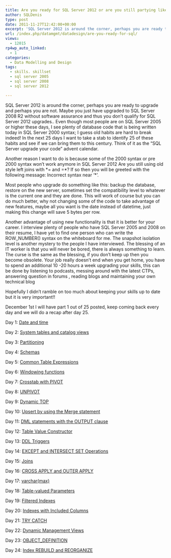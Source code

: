 ```yaml
---
title: Are you ready for SQL Server 2012 or are you still partying like it is 1999?
author: SQLDenis
type: post
date: 2011-11-27T12:42:00+00:00
excerpt: 'SQL Server 2012 is around the corner, perhaps you are ready to upgrade and perhaps you are not. Maybe you just have upgraded to SQL Server 2008 R2 without software assurance and thus you don’t qualify for SQL Server 2012 upgrades..  Even though most peo&hellip;'
url: /index.php/datamgmt/datadesign/are-you-ready-for-sql/
views:
  - 12015
rp4wp_auto_linked:
  - 1
categories:
  - Data Modelling and Design
tags:
  - skills. skillset
  - sql server 2005
  - sql server 2008
  - sql server 2012

---
```

SQL Server 2012 is around the corner, perhaps you are ready to upgrade and perhaps you are not. Maybe you just have upgraded to SQL Server 2008 R2 without software assurance and thus you don’t qualify for SQL Server 2012 upgrades.. Even though most people are on SQL Server 2005 or higher these days, I see plenty of database code that is being written today in SQL Server 2000 syntax; I guess old habits are hard to break indeed! In the next 25 days I want to take a stab to identify 25 of these habits and see if we can bring them to this century. Think of it as the “SQL Server upgrade your code” advent calendar.

Another reason I want to do is because some of the 2000 syntax or pre 2000 syntax won’t work anymore in SQL Server 2012 Are you still using old style left joins with \*= and =\*? If so then you will be greeted with the following message: Incorrect syntax near &#8216;*&#8217;.

Most people who upgrade do something like this: backup the database, restore on the new server, sometimes set the compatibility level to whatever is the current one and they are done. This will work of course but you can do much better, why not changing some of the code to take advantage of new features, maybe all you want is the date instead of datetime, just making this change will save 5 bytes per row.

Another advantage of using new functionality is that it is better for your career. I interview plenty of people who have SQL Server 2005 and 2008 on their resume, I have yet to find one person who can write the ROW_NUMBER() syntax on the whiteboard for me. The snapshot isolation level is another mystery to the people I have interviewed. The blessing of an IT worker is that you will never be bored, there is always something to learn. The curse is the same as the blessing, if you don’t keep up then you become obsolete. Your job really doesn’t end when you get home, you have to spend an additional 10 -20 hours a week upgrading your skills, this can be done by listening to podcasts, messing around with the latest CTPs, answering question in forums , reading blogs and maintaining your own technical blog

Hopefully I didn’t ramble on too much about keeping your skills up to date but it is very important!!

December 1st I will have part 1 out of 25 posted, keep coming back every day and we will do a recap after day 25.

Day 1: [Date and time][1]
  
Day 2: [System tables and catalog views][2]
  
Day 3: [Partitioning][3]
  
Day 4: [Schemas][4]
  
Day 5: [Common Table Expressions][5]
  
Day 6: [Windowing functions][6]
  
Day 7: [Crosstab with PIVOT][7]
  
Day 8: [UNPIVOT][8]
  
Day 9: [Dynamic TOP][9]
  
Day 10: [Upsert by using the Merge statement][10]
  
Day 11: [DML statements with the OUTPUT clause][11]
  
Day 12: [Table Value Constructor][12]
  
Day 13: [DDL Triggers][13]
  
Day 14: [EXCEPT and INTERSECT SET Operations][14]
  
Day 15: [Joins][15]
  
Day 16: [CROSS APPLY and OUTER APPLY][16]
  
Day 17: [varchar(max)][17]
  
Day 18: [Table-valued Parameters][18]
  
Day 19: [Filtered Indexes][19]
  
Day 20: [Indexes with Included Columns][20]
  
Day 21: [TRY CATCH][21]
  
Day 22: [Dynamic Management Views][22]
  
Day 23: [OBJECT_DEFINITION][23]
  
Day 24: [Index REBUILD and REORGANIZE][24]

 [1]: /index.php/DataMgmt/DBProgramming/MSSQLServer/sql-advent-2011-day-1
 [2]: /index.php/DataMgmt/DBAdmin/MSSQLServerAdmin/sql-advent-2011-day-2
 [3]: /index.php/DataMgmt/DataDesign/sql-advent-2011-day-3
 [4]: /index.php/DataMgmt/DBProgramming/MSSQLServer/sql-advent-2011-day-4
 [5]: /index.php/DataMgmt/DBProgramming/MSSQLServer/sql-advent-2011-day-5
 [6]: /index.php/DataMgmt/DataDesign/sql-advent-2011-day-6
 [7]: /index.php/DataMgmt/DataDesign/sql-advent-2011-day-7
 [8]: /index.php/DataMgmt/DataDesign/sql-advent-2011-day-8
 [9]: /index.php/DataMgmt/DataDesign/sql-advent-2011-day-9
 [10]: /index.php/DataMgmt/DBProgramming/MSSQLServer/sql-advent-2011-day-10
 [11]: /index.php/DataMgmt/DataDesign/sql-advent-2011-day-11
 [12]: /index.php/DataMgmt/DBProgramming/MSSQLServer/sql-advent-2011-day-12
 [13]: /index.php/DataMgmt/DBAdmin/MSSQLServerAdmin/sql-advent-2011-day-13
 [14]: /index.php/DataMgmt/DBProgramming/MSSQLServer/sql-advent-2011-day-14
 [15]: /index.php/DataMgmt/DBProgramming/MSSQLServer/sql-advent-2011-day-15
 [16]: /index.php/DataMgmt/DataDesign/sql-advent-2011-day-16
 [17]: /index.php/DataMgmt/DBProgramming/MSSQLServer/sql-advent-2011-day-17
 [18]: /index.php/DataMgmt/DBProgramming/MSSQLServer/sql-advent-2011-day-18
 [19]: /index.php/DataMgmt/DBAdmin/MSSQLServerAdmin/sql-advent-2011-day-19
 [20]: /index.php/DataMgmt/DataDesign/sql-advent-2011-day-20
 [21]: /index.php/DataMgmt/DBProgramming/MSSQLServer/try-catch-sql-advent-2011
 [22]: /index.php/DataMgmt/DataDesign/dynamic-management-views
 [23]: /index.php/DataMgmt/DBProgramming/MSSQLServer/object_definition-sql-advent-2011-day
 [24]: /index.php/DataMgmt/DataDesign/index-rebuild-and-reorganize-sql